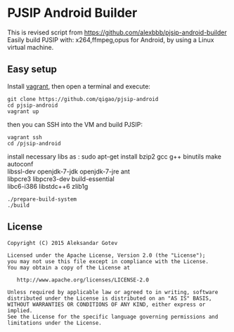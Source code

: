 # PJSIP Android Builder
This is revised script from https://github.com/alexbbb/pjsip-android-builder 
Easily build PJSIP with: x264,ffmpeg,opus for Android, by using a Linux virtual machine.

## Easy setup
Install [vagrant](https://www.vagrantup.com/), then open a terminal and execute:
```
git clone https://github.com/qigao/pjsip-android
cd pjsip-android
vagrant up
```

then you can SSH into the VM and build PJSIP:
```
vagrant ssh
cd /pjsip-android
```
install  necessary  libs as :
sudo apt-get install bzip2 gcc g++ binutils make autoconf  \
          libssl-dev openjdk-7-jdk openjdk-7-jre ant \
          libpcre3 libpcre3-dev build-essential \
          libc6-i386 libstdc++6 zlib1g

```
./prepare-build-system
./build
```

## License

    Copyright (C) 2015 Aleksandar Gotev

    Licensed under the Apache License, Version 2.0 (the "License");
    you may not use this file except in compliance with the License.
    You may obtain a copy of the License at

       http://www.apache.org/licenses/LICENSE-2.0

    Unless required by applicable law or agreed to in writing, software
    distributed under the License is distributed on an "AS IS" BASIS,
    WITHOUT WARRANTIES OR CONDITIONS OF ANY KIND, either express or implied.
    See the License for the specific language governing permissions and
    limitations under the License.
